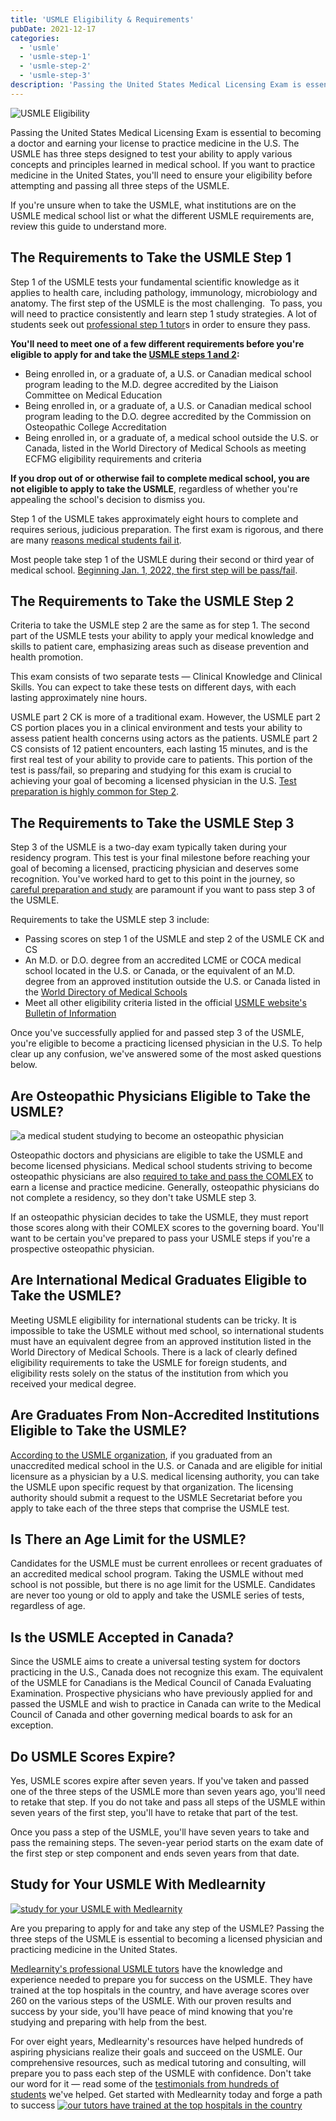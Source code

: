 ```yaml
---
title: 'USMLE Eligibility & Requirements'
pubDate: 2021-12-17
categories:
  - 'usmle'
  - 'usmle-step-1'
  - 'usmle-step-2'
  - 'usmle-step-3'
description: 'Passing the United States Medical Licensing Exam is essential to becoming a doctor and earning your license to practice medicine in the U.S. The USMLE has '
---
```


![USMLE Eligibility](https://i2xfwztd2ksbegse.public.blob.vercel-storage.com/wp/2021/12/01-usmle-eligibility.jpg)

Passing the United States Medical Licensing Exam is essential to becoming a doctor and earning your license to practice medicine in the U.S. The USMLE has three steps designed to test your ability to apply various concepts and principles learned in medical school. If you want to practice medicine in the United States, you'll need to ensure your eligibility before attempting and passing all three steps of the USMLE.

If you're unsure when to take the USMLE, what institutions are on the USMLE medical school list or what the different USMLE requirements are, review this guide to understand more.

## The Requirements to Take the USMLE Step 1

Step 1 of the USMLE tests your fundamental scientific knowledge as it applies to health care, including pathology, immunology, microbiology and anatomy. The first step of the USMLE is the most challenging.  To pass, you will need to practice consistently and learn step 1 study strategies. A lot of students seek out [professional step 1 tutor](https://www.medlearnity.com/usmle-tutoring-step-1/)s in order to ensure they pass.

**You'll need to meet one of a few different requirements before you're eligible to apply for and take the [USMLE steps 1 and 2](https://www.usmle.org/step-exams/step-1):**

- Being enrolled in, or a graduate of, a U.S. or Canadian medical school program leading to the M.D. degree accredited by the Liaison Committee on Medical Education
- Being enrolled in, or a graduate of, a U.S. or Canadian medical school program leading to the D.O. degree accredited by the Commission on Osteopathic College Accreditation
- Being enrolled in, or a graduate of, a medical school outside the U.S. or Canada, listed in the World Directory of Medical Schools as meeting ECFMG eligibility requirements and criteria

**If you drop out of or otherwise fail to complete medical school, you are not eligible to apply to take the USMLE**, regardless of whether you're appealing the school's decision to dismiss you.

Step 1 of the USMLE takes approximately eight hours to complete and requires serious, judicious preparation. The first exam is rigorous, and there are many [reasons medical students fail it](https://www.medlearnity.com/common-reasons-to-fail-usmle-step-1/).

Most people take step 1 of the USMLE during their second or third year of medical school. [Beginning Jan. 1, 2022, the first step will be pass/fail](https://www.medlearnity.com/usmle-step-1-pass-fail/).

## The Requirements to Take the USMLE Step 2

Criteria to take the USMLE step 2 are the same as for step 1. The second part of the USMLE tests your ability to apply your medical knowledge and skills to patient care, emphasizing areas such as disease prevention and health promotion.

This exam consists of two separate tests — Clinical Knowledge and Clinical Skills. You can expect to take these tests on different days, with each lasting approximately nine hours.

USMLE part 2 CK is more of a traditional exam. However, the USMLE part 2 CS portion places you in a clinical environment and tests your ability to assess patient health concerns using actors as the patients. USMLE part 2 CS consists of 12 patient encounters, each lasting 15 minutes, and is the first real test of your ability to provide care to patients. This portion of the test is pass/fail, so preparing and studying for this exam is crucial to achieving your goal of becoming a licensed physician in the U.S. [Test preparation is highly common for Step 2](https://www.medlearnity.com/step-2ck-usmle/).

## The Requirements to Take the USMLE Step 3

Step 3 of the USMLE is a two-day exam typically taken during your residency program. This test is your final milestone before reaching your goal of becoming a licensed, practicing physician and deserves some recognition. You've worked hard to get to this point in the journey, so [careful preparation and study](https://www.medlearnity.com/usmle-step-3/) are paramount if you want to pass step 3 of the USMLE.

Requirements to take the USMLE step 3 include:

- Passing scores on step 1 of the USMLE and step 2 of the USMLE CK and CS
- An M.D. or D.O. degree from an accredited LCME or COCA medical school located in the U.S. or Canada, or the equivalent of an M.D. degree from an approved institution outside the U.S. or Canada listed in the [World Directory of Medical Schools](https://www.wdoms.org/)
- Meet all other eligibility criteria listed in the official [USMLE website's Bulletin of Information](https://www.usmle.org/bulletin-information)

Once you've successfully applied for and passed step 3 of the USMLE, you're eligible to become a practicing licensed physician in the U.S. To help clear up any confusion, we've answered some of the most asked questions below.

## Are Osteopathic Physicians Eligible to Take the USMLE?

![a medical student studying to become an osteopathic physician](https://i2xfwztd2ksbegse.public.blob.vercel-storage.com/wp/2021/12/02-are-osteopathic-physicians-eligible-to-take-the-usmle.jpg)

Osteopathic doctors and physicians are eligible to take the USMLE and become licensed physicians. Medical school students striving to become osteopathic physicians are also [required to take and pass the COMLEX](https://www.medlearnity.com/comlex/) to earn a license and practice medicine. Generally, osteopathic physicians do not complete a residency, so they don't take USMLE step 3.

If an osteopathic physician decides to take the USMLE, they must report those scores along with their COMLEX scores to the governing board. You'll want to be certain you've prepared to pass your USMLE steps if you're a prospective osteopathic physician.

## Are International Medical Graduates Eligible to Take the USMLE?

Meeting USMLE eligibility for international students can be tricky. It is impossible to take the USMLE without med school, so international students must have an equivalent degree from an approved institution listed in the World Directory of Medical Schools. There is a lack of clearly defined eligibility requirements to take the USMLE for foreign students, and eligibility rests solely on the status of the institution from which you received your medical degree.

## Are Graduates From Non-Accredited Institutions Eligible to Take the USMLE?

[According to the USMLE organization](https://www.usmle.org/bulletin-information/eligibility), if you graduated from an unaccredited medical school in the U.S. or Canada and are eligible for initial licensure as a physician by a U.S. medical licensing authority, you can take the USMLE upon specific request by that organization. The licensing authority should submit a request to the USMLE Secretariat before you apply to take each of the three steps that comprise the USMLE test.

## Is There an Age Limit for the USMLE?

Candidates for the USMLE must be current enrollees or recent graduates of an accredited medical school program. Taking the USMLE without med school is not possible, but there is no age limit for the USMLE. Candidates are never too young or old to apply and take the USMLE series of tests, regardless of age.

## Is the USMLE Accepted in Canada?

Since the USMLE aims to create a universal testing system for doctors practicing in the U.S., Canada does not recognize this exam. The equivalent of the USMLE for Canadians is the Medical Council of Canada Evaluating Examination. Prospective physicians who have previously applied for and passed the USMLE and wish to practice in Canada can write to the Medical Council of Canada and other governing medical boards to ask for an exception.

## Do USMLE Scores Expire?

Yes, USMLE scores expire after seven years. If you've taken and passed one of the three steps of the USMLE more than seven years ago, you'll need to retake that step. If you do not take and pass all steps of the USMLE within seven years of the first step, you'll have to retake that part of the test.

Once you pass a step of the USMLE, you'll have seven years to take and pass the remaining steps. The seven-year period starts on the exam date of the first step or step component and ends seven years from that date.

## Study for Your USMLE With Medlearnity

[![study for your USMLE with Medlearnity](https://i2xfwztd2ksbegse.public.blob.vercel-storage.com/wp/2021/12/03-study-for-your-usmle-with-medlearnity.jpg)](https://www.medlearnity.com/start-here/)

Are you preparing to apply for and take any step of the USMLE? Passing the three steps of the USMLE is essential to becoming a licensed physician and practicing medicine in the United States.

[Medlearnity's professional USMLE tutors](https://www.medlearnity.com/our-tutors/) have the knowledge and experience needed to prepare you for success on the USMLE. They have trained at the top hospitals in the country, and have average scores over 260 on the various steps of the USMLE. With our proven results and success by your side, you'll have peace of mind knowing that you're studying and preparing with help from the best.

For over eight years, Medlearnity's resources have helped hundreds of aspiring physicians realize their goals and succeed on the USMLE. Our comprehensive resources, such as medical tutoring and consulting, will prepare you to pass each step of the USMLE with confidence. Don't take our word for it — read some of the [testimonials from hundreds of students](https://www.medlearnity.com/student-testimonials/) we've helped. Get started with Medlearnity today and forge a path to success
[![our tutors have trained at the top hospitals in the country](https://i2xfwztd2ksbegse.public.blob.vercel-storage.com/wp/2022/06/04-our-tutors-have-trained.png)](https://www.medlearnity.com/start-here/)
